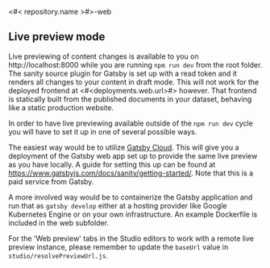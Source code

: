 <#< repository.name >#>-web

## Live preview mode

Live previewing of content changes is available to you on http://localhost:8000 while you are running `npm run dev` from the root folder. The sanity source plugin for Gatsby is set up with a read token and it renders all changes to your content in draft mode. This will not work for the deployed frontend at <#<deployments.web.url>#> however. That frontend is statically built from the published documents in your dataset, behaving like a static production website.

In order to have live previewing available outside of the `npm run dev` cycle you will have to set it up in one of several possible ways.

The easiest way would be to utilize [Gatsby Cloud](https://www.gatsbyjs.com/dashboard/sites/create). This will give you a deployment of the Gatsby web app set up to provide the same live preview as you have locally. A guide for setting this up can be found at https://www.gatsbyjs.com/docs/sanity/getting-started/. Note that this is a paid service from Gatsby.

A more involved way would be to containerize the Gatsby application and run that as `gatsby develop` either at a hosting provider like Google Kubernetes Engine or on your own infrastructure. An example Dockerfile is included in the web subfolder.

For the 'Web preview' tabs in the Studio editors to work with a remote live preview instance, please remember to update the `baseUrl` value in `studio/resolvePreviewUrl.js`.
